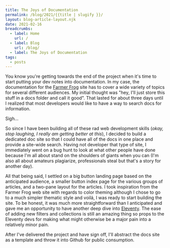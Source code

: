 ```yaml
---
title: The Joys of Documentation
permalink: /blog/2021/{{title | slugify }}/
layout: blog-article-layout.njk
date: 2021-02-16
breadcrumbs:
  - label: Home
    url: /
  - label: Blog
    url: /blog/
  - label: The Joys of Documentation
tags:
  - posts
---
```


<!-- Excerpt Start -->

You know you're getting towards the end of the project when it's time to start putting your dev notes into documentation. In my case, the documentation for the [Farmer Frog](https://farmerfrog.org) site has to cover a wide variety of topics for several different audiences. My initial thought was "hey, I'll just store this stuff in a docs folder and call it good". That lasted for about three days until I realized that most developers would like to have a way to search docs for information.

<!-- Excerpt End -->

Sigh...

So since I have been building all of these rad web development skills (_okay, stop laughing, I really am getting better at this_), I decided to build a dedicated doc site so that I could have all of the docs in one place and provide a site-wide search. Having not developer that type of site, I immediately went on a bug hunt to look at what other people have done because I'm all about stand on the shoulders of giants when you can (I'm also all about amateurs plagiarize, professionals steal but that's a story for another day).

All that being said, I settled on a big button landing page based on the anticipated audience, a smaller button index page for the various groups of articles, and a two-pane layout for the articles. I took inspiration from the Farmer Frog web site with regards to color theming although I chose to go to a much simpler thematic style and voilá, I was ready to start building the site. To be honest, it was much more straightforward than I anticipated and gave me an opportunity to have another deep dive into [Eleventy](https://11ty.dev). The ease of adding new filters and collections is still an amazing thing so props to the Eleventy devs for making what might otherwise be a major pain into a relatively minor pain.

After I've delivered the project and have sign off, I'll abstract the docs site as a template and throw it into Github for public consumption.
